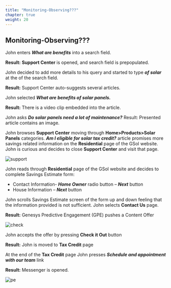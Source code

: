 ```yaml
---
title: "Monitoring-Observing???"
chapter: true
weight: 20
---
```


## Monitoring-Observing???

John enters ***What are benefits*** into a search field.

**Result:** **Support Center** is opened, and search field is prepopulated.

John decided to add more details to his query and started to type ***of solar*** at the of the search field.

**Result:** Support Center auto-suggests several articles.

John selected ***What are benefits of solar panels.***

**Result:** There is a video clip embedded into the article.

John asks ***Do solar panels need a lot of maintenance?***
Result: Presented article contains an image.

John browses **Support Center** moving through **Home>Products>Solar Panels** categories.
***Am I eligible for solar tax credit?*** article promises more savings related information on the **Residential** page of the GSol website. John is curious and decides to close **Support Center** and visit that page.

![support](/images/SS.PNG)





John reads through **Residential** page of the GSol website and decides to complete Savings Estimate form:
-	Contact Information- ***Home Owner*** radio button – ***Next*** button
-	House Information – ***Next*** button

John scrolls Savings Estimate screen of the form up and down feeling that the information provided is not sufficient. John selects **Contact Us** page.

**Result:** Genesys Predictive Engagement (GPE) pushes a Content Offer

![check](/images/dx_gsol_gpe_tax_credit_offer.png)

John accepts the offer by pressing **Check it Out** button

**Result:** John is moved to **Tax Credit** page

At the end of the **Tax Credit** page John presses ***Schedule and appointment with our team*** link

**Result:** Messenger is opened.

![pe](/images/PE.PNG)
